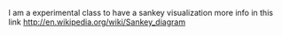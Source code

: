 I am a experimental class to have a sankey visualization
more info in this link
http://en.wikipedia.org/wiki/Sankey_diagram